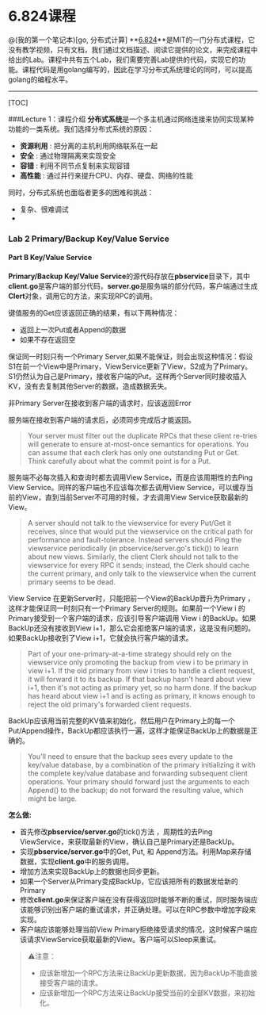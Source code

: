 # 6.824课程
@(我的第一个笔记本)[go, 分布式计算]
**[6.824](http://nil.csail.mit.edu/6.824/2015/index.html)**是MIT的一门分布式课程，它没有教学视频，只有文档，我们通过文档描述、阅读它提供的论文，来完成课程中给出的Lab。课程中共有五个Lab，我们需要完善Lab提供的代码，实现它的功能。课程代码是用golang编写的，因此在学习分布式系统理论的同时，可以提高golang的编程水平。

---------------------
[TOC]

###Lecture 1：课程介绍
**分布式系统**是一个多主机通过网络连接来协同实现某种功能的一类系统。我们选择分布式系统的原因：

- **资源利用** : 把分离的主机利用网络联系在一起
- **安全** : 通过物理隔离来实现安全
- **容错** : 利用不同节点复制来实现容错
- **高性能** : 通过并行来提升CPU、内存、硬盘、网络的性能

同时，分布式系统也面临者更多的困难和挑战：
- 复杂、很难调试
- 

### Lab 2  Primary/Backup Key/Value Service
#### Part B  Key/Value Service

**Primary/Backup Key/Value Service**的源代码存放在**pbservice**目录下，其中**client.go**是客户端的部分代码，**server.go**是服务端的部分代码，客户端通过生成**Clert**对象，调用它的方法，来实现RPC的调用。

键值服务的Get应该返回正确的结果，有以下两种情况：
- 返回上一次Put或者Append的数据
- 如果不存在返回空

保证同一时刻只有一个Primary Server,如果不能保证，则会出现这种情况：假设S1在前一个View中是Primary，ViewService更新了View，S2成为了Primary。S1仍然认为自己是Primary，接收客户端的Put。这样两个Server同时接收插入KV，没有去复制其他Server的数据，造成数据丢失。

非Primary Server在接收到客户端的请求时，应该返回Error

服务端在接收到客户端的请求后，必须同步完成后才能返回。
> Your server must filter out the duplicate RPCs that these client re-tries will generate to ensure at-most-once semantics for operations. You can assume that each clerk has only one outstanding Put or Get. Think carefully about what the commit point is for a Put.

服务端不必每次插入和查询时都去调用View Service，而是应该周期性的去Ping View Service。同样的客户端也不应该每次都去调用View Service，可以缓存当前的View，直到当前Server不可用的时候，才去调用View Service获取最新的View。

>A server should not talk to the viewservice for every Put/Get it receives, since that would put the viewservice on the critical path for performance and fault-tolerance. Instead servers should Ping the viewservice periodically (in pbservice/server.go's tick()) to learn about new views. Similarly, the client Clerk should not talk to the viewservice for every RPC it sends; instead, the Clerk should cache the current primary, and only talk to the viewservice when the current primary seems to be dead.

View Service 在更新Server时，只能把前一个View的BackUp晋升为Primary ，这样才能保证同一时刻只有一个Primary Server的规则。如果前一个View i 的Primary接受到一个客户端的请求，应该引导客户端调用 View i 的BackUp。如果BackUp还没有接收到View i+1，那么它会拒绝客户端的请求，这是没有问题的。如果BackUp接收到了View i+1，它就会执行客户端的请求。

>Part of your one-primary-at-a-time strategy should rely on the viewservice only promoting the backup from view i to be primary in view i+1. If the old primary from view i tries to handle a client request, it will forward it to its backup. If that backup hasn't heard about view i+1, then it's not acting as primary yet, so no harm done. If the backup has heard about view i+1 and is acting as primary, it knows enough to reject the old primary's forwarded client requests.


BackUp应该用当前完整的KV值来初始化，然后用户在Primary上的每一个Put/Append操作，BackUp都应该执行一遍，这样才能保证BackUp上的数据是正确的。
 >You'll need to ensure that the backup sees every update to the key/value database, by a combination of the primary initializing it with the complete key/value database and forwarding subsequent client operations. Your primary should forward just the arguments to each Append() to the backup; do not forward the resulting value, which might be large.
 
 **怎么做:**
- 首先修改**pbservice/server.go**的tick()方法 ，周期性的去Ping ViewService，来获取最新的View，确认自己是Primary还是BackUp。
- 实现**pbservice/server.go**中的Get, Put, 和 Append方法。利用Map来存储数据，实现**client.go**中的服务调用。
- 增加方法来实现BackUp上的数据也同步更新。
- 如果一个Server从Primary变成BackUp，它应该把所有的数据发给新的Primary
- 修改**client.go**来保证客户端在没有获得返回时能够不断的重试，同时服务端应该能够识别出客户端的重试请求，并正确处理。可以在RPC参数中增加字段来实现。
- 客户端应该能够处理当前View Primary拒绝接受请求的情况，这时候客户端应该请求ViewService获取最新的View。客户端可以Sleep来重试。

 >⚠注意：
 >- 应该新增加一个RPC方法来让BackUp更新数据，因为BackUp不能直接接受客户端的请求。
 >- 应该新增加一个RPC方法来让BackUp接受当前的全部KV数据，来初始化。
